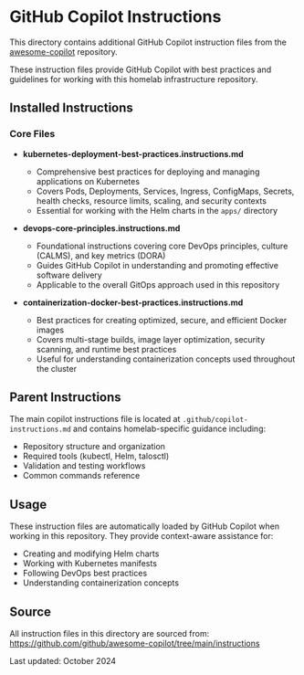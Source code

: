 # GitHub Copilot Instructions

This directory contains additional GitHub Copilot instruction files from the [awesome-copilot](https://github.com/github/awesome-copilot) repository.

These instruction files provide GitHub Copilot with best practices and guidelines for working with this homelab infrastructure repository.

## Installed Instructions

### Core Files

- **kubernetes-deployment-best-practices.instructions.md**
  - Comprehensive best practices for deploying and managing applications on Kubernetes
  - Covers Pods, Deployments, Services, Ingress, ConfigMaps, Secrets, health checks, resource limits, scaling, and security contexts
  - Essential for working with the Helm charts in the `apps/` directory

- **devops-core-principles.instructions.md**
  - Foundational instructions covering core DevOps principles, culture (CALMS), and key metrics (DORA)
  - Guides GitHub Copilot in understanding and promoting effective software delivery
  - Applicable to the overall GitOps approach used in this repository

- **containerization-docker-best-practices.instructions.md**
  - Best practices for creating optimized, secure, and efficient Docker images
  - Covers multi-stage builds, image layer optimization, security scanning, and runtime best practices
  - Useful for understanding containerization concepts used throughout the cluster

## Parent Instructions

The main copilot instructions file is located at `.github/copilot-instructions.md` and contains homelab-specific guidance including:
- Repository structure and organization
- Required tools (kubectl, Helm, talosctl)
- Validation and testing workflows
- Common commands reference

## Usage

These instruction files are automatically loaded by GitHub Copilot when working in this repository. They provide context-aware assistance for:
- Creating and modifying Helm charts
- Working with Kubernetes manifests
- Following DevOps best practices
- Understanding containerization concepts

## Source

All instruction files in this directory are sourced from:
https://github.com/github/awesome-copilot/tree/main/instructions

Last updated: October 2024
